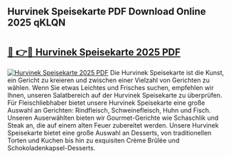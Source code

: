 ## Hurvinek Speisekarte PDF Download Online 2025 qKLQN

# <h2><a href="http://gc8k3at.nevu.top/?p=Hurvinek+Speisekarte">🔗 👉🔴 Hurvinek Speisekarte 2025 PDF</a></h2>

[![Hurvinek Speisekarte 2025 PDF](https://i.imgur.com/dBaPXMq.png)](http://gc8k3at.nevu.top/?p=Hurvinek+Speisekarte)
Die Hurvinek Speisekarte ist die Kunst, ein Gericht zu kreieren und zwischen einer Vielzahl von Gerichten zu wählen. Wenn Sie etwas Leichtes und Frisches suchen, empfehlen wir Ihnen, unseren Salatbereich auf der Hurvinek Speisekarte zu überprüfen. Für Fleischliebhaber bietet unsere Hurvinek Speisekarte eine große Auswahl an Gerichten: Rindfleisch, Schweinefleisch, Huhn und Fisch. Unseren Auserwählten bieten wir Gourmet-Gerichte wie Schaschlik und Steak an, die auf einem alten Feuer zubereitet werden. Unsere Hurvinek Speisekarte bietet eine große Auswahl an Desserts, von traditionellen Torten und Kuchen bis hin zu exquisiten Crème Brûlée und Schokoladenkapsel-Desserts.
